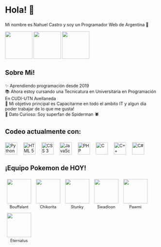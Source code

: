 <h1 align="left">Hola! 👋 </h1>

###

<p align="left">Mi nombre es Nahuel Castro y soy un Programador Web de Argentina 🧉 </p>
<div align="left">
<img src="https://encrypted-tbn0.gstatic.com/images?q=tbn:ANd9GcTXBmg1WK8obnbGRCzE8P-Tsnb2u314gYAH0w&s" height="90"/> 
<img src="https://media.tenor.com/D1eCb9NKyGIAAAAM/messi-que-miras-bobo.gif" height="90"/>
<img src="https://media.tenor.com/M1-xsb7947oAAAAM/buen-d%C3%ADa-buen-d%C3%ADa-hermosa-ma%C3%B1ana-verdad.gif" height="90"/>
<img width="70" margin-left="90" margin-right="90" />
</div>


###

<h2 align="left">Sobre Mi!</h2>

###

<p align="left">✨ Aprendiendo programación desde 2019 <br>📚 Ahora estoy cursando una Tecnicatura en Universitaria en Programación En CUDI-UTN Avellaneda <br>🎯 Mi objetivo principal es Capacitarme en todo el ambito IT y algun dia poder trabajar de lo que me gusta! <br>🎲 Dato Curioso: Soy superfan de Spiderman 🕷️</p>

###

<h2 align="left">Codeo actualmente con: </h2>

###

<div align="left">
  
  <img src="https://cdn.jsdelivr.net/gh/devicons/devicon@latest/icons/python/python-original-wordmark.svg" height="40" alt="Python"/>
  <img width="12" />
  <img src="https://cdn.jsdelivr.net/gh/devicons/devicon@latest/icons/html5/html5-original-wordmark.svg" height="40" alt="HTML 5"/>
  <img width="12" />
  <img src="https://cdn.jsdelivr.net/gh/devicons/devicon@latest/icons/css3/css3-original-wordmark.svg" height="40" alt="CSS 3"/>
  <img width="12" />
  <img src="https://cdn.jsdelivr.net/gh/devicons/devicon@latest/icons/javascript/javascript-original.svg" height="40" alt="JavaScript"/>
  <img width="12" />
  <img src="https://cdn.jsdelivr.net/gh/devicons/devicon@latest/icons/php/php-original.svg" height="40" alt="PHP"/>
  <img width="12" />
  <img src="https://cdn.jsdelivr.net/gh/devicons/devicon@latest/icons/c/c-original.svg" height="40" alt="C"/>
  <img width="12" />
  <img src="https://cdn.jsdelivr.net/gh/devicons/devicon@latest/icons/cplusplus/cplusplus-original.svg" height="40" alt="C++"/>
  <img width="12" />
  <img src="https://cdn.jsdelivr.net/gh/devicons/devicon@latest/icons/csharp/csharp-original.svg" height="40" alt="C#"/>
  <img width="12" />
</div>

<h2 align="left"> ¡Equipo Pokemon de HOY! </h2>

<div>
  <!-- POKEMON_TEAM_START -->
<figure style="display:inline-block; margin:6px; text-align:center;"><img src="https://cdn.jsdelivr.net/gh/PokeAPI/sprites@master/sprites/pokemon/626.png" style="width:80px; display:block; margin:0 auto;" /><figcaption style="font-size:0.8rem; margin-top:4px;">Bouffalant</figcaption></figure> <figure style="display:inline-block; margin:6px; text-align:center;"><img src="https://cdn.jsdelivr.net/gh/PokeAPI/sprites@master/sprites/pokemon/152.png" style="width:80px; display:block; margin:0 auto;" /><figcaption style="font-size:0.8rem; margin-top:4px;">Chikorita</figcaption></figure> <figure style="display:inline-block; margin:6px; text-align:center;"><img src="https://cdn.jsdelivr.net/gh/PokeAPI/sprites@master/sprites/pokemon/434.png" style="width:80px; display:block; margin:0 auto;" /><figcaption style="font-size:0.8rem; margin-top:4px;">Stunky</figcaption></figure> <figure style="display:inline-block; margin:6px; text-align:center;"><img src="https://cdn.jsdelivr.net/gh/PokeAPI/sprites@master/sprites/pokemon/541.png" style="width:80px; display:block; margin:0 auto;" /><figcaption style="font-size:0.8rem; margin-top:4px;">Swadloon</figcaption></figure> <figure style="display:inline-block; margin:6px; text-align:center;"><img src="https://cdn.jsdelivr.net/gh/PokeAPI/sprites@master/sprites/pokemon/921.png" style="width:80px; display:block; margin:0 auto;" /><figcaption style="font-size:0.8rem; margin-top:4px;">Pawmi</figcaption></figure> <figure style="display:inline-block; margin:6px; text-align:center;"><img src="https://cdn.jsdelivr.net/gh/PokeAPI/sprites@master/sprites/pokemon/890.png" style="width:80px; display:block; margin:0 auto;" /><figcaption style="font-size:0.8rem; margin-top:4px;">Eternatus</figcaption></figure>
<!-- POKEMON_TEAM_END -->
</div>

###
